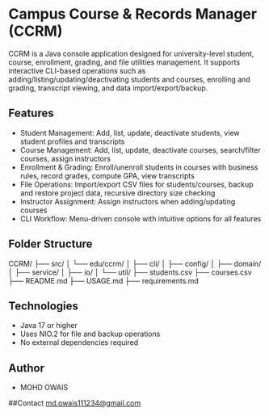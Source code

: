 # Campus Course & Records Manager (CCRM)

CCRM is a Java console application designed for university-level student, course, enrollment, grading, and file utilities management. It supports interactive CLI-based operations such as adding/listing/updating/deactivating students and courses, enrolling and grading, transcript viewing, and data import/export/backup.

## Features

- Student Management: Add, list, update, deactivate students, view student profiles and transcripts
- Course Management: Add, list, update, deactivate courses, search/filter courses, assign instructors
- Enrollment & Grading: Enroll/unenroll students in courses with business rules, record grades, compute GPA, view transcripts
- File Operations: Import/export CSV files for students/courses, backup and restore project data, recursive directory size checking
- Instructor Assignment: Assign instructors when adding/updating courses
- CLI Workflow: Menu-driven console with intuitive options for all features

## Folder Structure

CCRM/
├── src/
│ └── edu/ccrm/
│ ├── cli/
│ ├── config/
│ ├── domain/
│ ├── service/
│ ├── io/
│ └── util/
├── students.csv
├── courses.csv
├── README.md
├── USAGE.md
├── requirements.md



## Technologies

- Java 17 or higher
- Uses NIO.2 for file and backup operations
- No external dependencies required

## Author

- MOHD OWAIS

##Contact
md.owais111234@gmail.com
